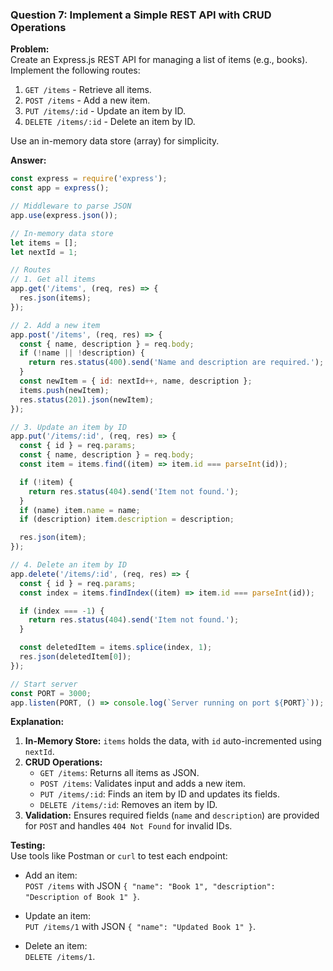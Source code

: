 

### **Question 7: Implement a Simple REST API with CRUD Operations**

**Problem:**  
Create an Express.js REST API for managing a list of items (e.g., books). Implement the following routes:

1. `GET /items` - Retrieve all items.
2. `POST /items` - Add a new item.
3. `PUT /items/:id` - Update an item by ID.
4. `DELETE /items/:id` - Delete an item by ID.

Use an in-memory data store (array) for simplicity.

**Answer:**

```javascript
const express = require('express');
const app = express();

// Middleware to parse JSON
app.use(express.json());

// In-memory data store
let items = [];
let nextId = 1;

// Routes
// 1. Get all items
app.get('/items', (req, res) => {
  res.json(items);
});

// 2. Add a new item
app.post('/items', (req, res) => {
  const { name, description } = req.body;
  if (!name || !description) {
    return res.status(400).send('Name and description are required.');
  }
  const newItem = { id: nextId++, name, description };
  items.push(newItem);
  res.status(201).json(newItem);
});

// 3. Update an item by ID
app.put('/items/:id', (req, res) => {
  const { id } = req.params;
  const { name, description } = req.body;
  const item = items.find((item) => item.id === parseInt(id));

  if (!item) {
    return res.status(404).send('Item not found.');
  }
  if (name) item.name = name;
  if (description) item.description = description;

  res.json(item);
});

// 4. Delete an item by ID
app.delete('/items/:id', (req, res) => {
  const { id } = req.params;
  const index = items.findIndex((item) => item.id === parseInt(id));

  if (index === -1) {
    return res.status(404).send('Item not found.');
  }

  const deletedItem = items.splice(index, 1);
  res.json(deletedItem[0]);
});

// Start server
const PORT = 3000;
app.listen(PORT, () => console.log(`Server running on port ${PORT}`));
```

**Explanation:**

1. **In-Memory Store:** `items` holds the data, with `id` auto-incremented using `nextId`.
2. **CRUD Operations:**
    - `GET /items`: Returns all items as JSON.
    - `POST /items`: Validates input and adds a new item.
    - `PUT /items/:id`: Finds an item by ID and updates its fields.
    - `DELETE /items/:id`: Removes an item by ID.
3. **Validation:** Ensures required fields (`name` and `description`) are provided for `POST` and handles `404 Not Found` for invalid IDs.

**Testing:**  
Use tools like Postman or `curl` to test each endpoint:

- Add an item:  
    `POST /items` with JSON `{ "name": "Book 1", "description": "Description of Book 1" }`.
    
- Update an item:  
    `PUT /items/1` with JSON `{ "name": "Updated Book 1" }`.
    
- Delete an item:  
    `DELETE /items/1`.


